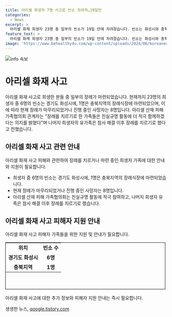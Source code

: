 ```yaml
---
title: 아리셀 희생자 7명 사고로 빈소 차려져…19일만
categories:
  - News
excerpt: >
  아리셀 화재 희생자 23명 중 일부의 빈소가 19일 만에 차려졌습니다. 빈소는 화성시와 충북지역에 마련되었으며, 장례 절차가 마무리됐거나 진행 중인 사망자는 현재까지 8명입니다. 아리셀 산재 피해 가족협의회는 진실규명 활동에 적극 동참하고, 나머지 희생자 유족은 참사 해결 후 장례를 치를 예정입니다.
feature_text: >
  아리셀 화재 희생자 23명 중 일부의 빈소가 19일 만에 차려졌습니다. 빈소는 화성시와 충북지역에 마련되었으며, 장례 절차가 마무리됐거나 진행 중인 사망자는 현재까지 8명입니다. 아리셀 산재 피해 가족협의회는 진실규명 활동에 적극 동참하고, 나머지 희생자 유족은 참사 해결 후 장례를 치를 예정입니다.
image: 'https://www.behealthy4u.com/wp-content/uploads/2024/06/koreanews.jpg'
---
```


<p><img src="https://www.behealthy4u.com/wp-content/uploads/2024/06/koreanews.jpg" alt="info 속보" /></p>

<h1>아리셀 화재 사고</h1>

<p data-ke-size="size16">아리셀 화재 사고로 희생한 분들 중 일부의 장례가 마련되었습니다. 현재까지 23명의 희생자 중 6명의 빈소는 경기도 화성시에, 1명은 충북지역의 장례식장에 마련되었으며, 이에 따라 현재 장례가 마무리되었거나 진행 중인 사망자는 8명입니다. 아리셀 산재 피해 가족협의회 관계자는 "장례를 치르기로 한 가족들은 진실규명 활동에 더 적극 함께하겠다는 의지를 밝혔다"며 나머지 희생자의 유가족은 참사 해결 이후 장례를 치르기로 했다고 전했습니다. </p>

<h2 data-ke-size="size26">아리셀 화재 사고 관련 안내</h2>

<p data-ke-size="size16">아리셀 화재 사고 피해와 관련하여 장례를 치르거나 마련 중인 희생자 가족에 대한 안내와 지원이 필요합니다. </p>

<ul>
  <li>희생자 중 6명의 빈소는 경기도 화성시에, 1명은 충북지역의 장례식장에 마련되었습니다.</li>
  <li>현재 장례가 마무리되었거나 진행 중인 사망자는 8명입니다.</li>
  <li>아리셀 산재 피해 가족협의회는 진실규명 활동에 적극 참여하고, 나머지 희생자 유족은 참사 해결 이후 장례를 치르기로 했습니다.</li>
</ul>

<h2 data-ke-size="size26">아리셀 화재 사고 피해자 지원 안내</h2>

<p data-ke-size="size16">아리셀 화재 사고 피해자 가족들을 위한 지원 및 안내가 필요합니다. </p>

<table style="width: 500px; height: 146px; border: 1px solid #000000;" data-ke-size="size16">
  <tbody>
    <tr>
      <td style="text-align: center; height: 17px;"><b>위치</b></td>
      <td style="text-align: center; height: 17px;"><b>빈소 수</b></td>
    </tr>
    <tr>
      <td style="text-align: center; height: 17px;"><b>경기도 화성시</b></td>
      <td style="text-align: center; height: 17px;"><b>6명</b></td>
    </tr>
    <tr>
      <td style="text-align: center; height: 17px;"><b>충북지역</b></td>
      <td style="text-align: center; height: 17px;"><b>1명</b></td>
    </tr>
  </tbody>
</table>

<p data-ke-size="size16">아리셀 화재 사고에 대한 추가 정보와 피해자 지원 안내는 즉시 필요합니다. </p>
생생한 뉴스, <a href="https://qoogle.tistory.com" rel="dofollow">qoogle.tistory.com</a>


